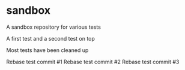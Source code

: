 # sandbox
A sandbox repository for various tests

A first test
and a second test on top

Most tests have been cleaned up

Rebase test commit #1
Rebase test commit #2
Rebase test commit #3
